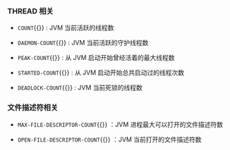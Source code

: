 ### THREAD 相关

- `COUNT`{{}} : JVM 当前活跃的线程数

- `DAEMON-COUNT`{{}} : JVM 当前活跃的守护线程数

- `PEAK-COUNT`{{}} : 从 JVM 启动开始曾经活着的最大线程数

- `STARTED-COUNT`{{}} : 从 JVM 启动开始总共启动过的线程次数

- `DEADLOCK-COUNT`{{}} : JVM 当前死锁的线程数

### 文件描述符相关

- `MAX-FILE-DESCRIPTOR-COUNT`{{}} ：JVM 进程最大可以打开的文件描述符数

- `OPEN-FILE-DESCRIPTOR-COUNT`{{}} ：JVM 当前打开的文件描述符数

